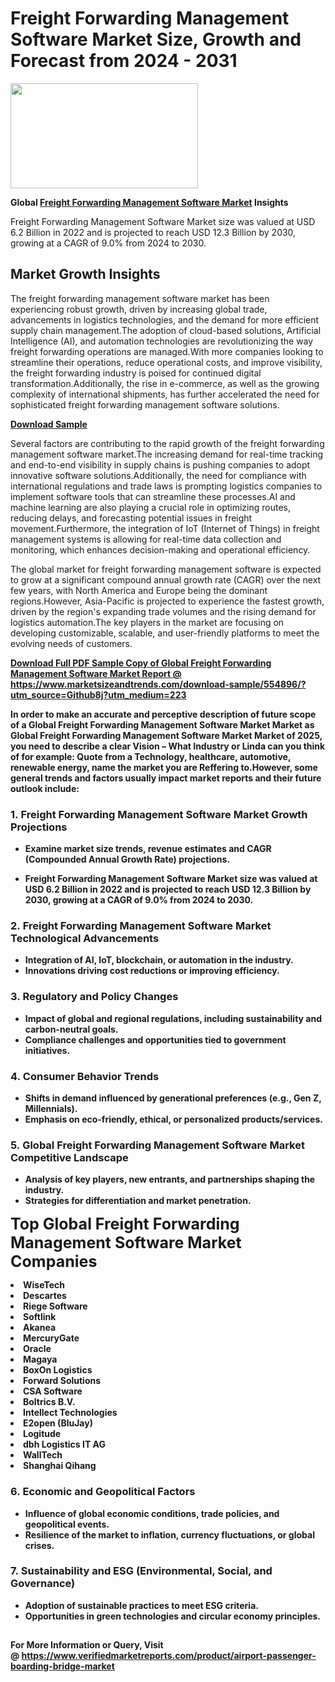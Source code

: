 <H1>Freight Forwarding Management Software Market Size, Growth and Forecast from 2024 - 2031</H1><img class="aligncenter size-medium wp-image-584254" src="https://thirdeyenews.in/wp-content/uploads/2024/09/Global-Market-Research-300x168.jpeg" alt="" width="300" height="168" /><p><strong>Global&nbsp;<a href="https://www.marketsizeandtrends.com/download-sample/554896/?utm_source=Github8j?utm_medium=223">Freight Forwarding Management Software Market</a> Insights</strong></p><p>Freight Forwarding Management Software Market size was valued at USD 6.2 Billion in 2022 and is projected to reach USD 12.3 Billion by 2030, growing at a CAGR of 9.0% from 2024 to 2030.</p><p><h2>Market Growth Insights</h2> <p>The freight forwarding management software market has been experiencing robust growth, driven by increasing global trade, advancements in logistics technologies, and the demand for more efficient supply chain management.The adoption of cloud-based solutions, Artificial Intelligence (AI), and automation technologies are revolutionizing the way freight forwarding operations are managed.With more companies looking to streamline their operations, reduce operational costs, and improve visibility, the freight forwarding industry is poised for continued digital transformation.Additionally, the rise in e-commerce, as well as the growing complexity of international shipments, has further accelerated the need for sophisticated freight forwarding management software solutions.</p> <p><strong><a href="#">Download Sample</a></strong></p> <p>Several factors are contributing to the rapid growth of the freight forwarding management software market.The increasing demand for real-time tracking and end-to-end visibility in supply chains is pushing companies to adopt innovative software solutions.Additionally, the need for compliance with international regulations and trade laws is prompting logistics companies to implement software tools that can streamline these processes.AI and machine learning are also playing a crucial role in optimizing routes, reducing delays, and forecasting potential issues in freight movement.Furthermore, the integration of IoT (Internet of Things) in freight management systems is allowing for real-time data collection and monitoring, which enhances decision-making and operational efficiency.</p> <p>The global market for freight forwarding management software is expected to grow at a significant compound annual growth rate (CAGR) over the next few years, with North America and Europe being the dominant regions.However, Asia-Pacific is projected to experience the fastest growth, driven by the region's expanding trade volumes and the rising demand for logistics automation.The key players in the market are focusing on developing customizable, scalable, and user-friendly platforms to meet the evolving needs of customers.</p> <p><strong><a href="#"></p><p><span class=""><strong>Download Full PDF Sample Copy of Global Freight Forwarding Management Software Market Report</strong> @ <a href="https://www.marketsizeandtrends.com/download-sample/554896/?utm_source=Github8j?utm_medium=223" target="_blank">https://www.marketsizeandtrends.com/download-sample/554896/?utm_source=Github8j?utm_medium=223</a></span></p><p>In order to make an accurate and perceptive description of future scope of a Global&nbsp;Freight Forwarding Management Software Market Market as Global&nbsp;Freight Forwarding Management Software Market Market of 2025, you need to describe a clear Vision &ndash; What Industry or Linda can you think of for example: Quote from a Technology, healthcare, automotive, renewable energy, name the market you are Reffering to.However, some general trends and factors usually impact market reports and their future outlook include:</p><h3>1.&nbsp;<strong>Freight Forwarding Management Software Market Growth Projections</strong></h3><ul><li>Examine market size trends, revenue estimates and CAGR (Compounded Annual Growth Rate) projections.</li><li><p>Freight Forwarding Management Software Market size was valued at USD 6.2 Billion in 2022 and is projected to reach USD 12.3 Billion by 2030, growing at a CAGR of 9.0% from 2024 to 2030.</p></li></ul><h3>2.&nbsp;<strong>Freight Forwarding Management Software Market Technological Advancements</strong></h3><ul><li>Integration of AI, IoT, blockchain, or automation in the industry.</li><li>Innovations driving cost reductions or improving efficiency.</li></ul><h3>3.&nbsp;<strong>Regulatory and Policy Changes</strong></h3><ul><li>Impact of global and regional regulations, including sustainability and carbon-neutral goals.</li><li>Compliance challenges and opportunities tied to government initiatives.</li></ul><h3>4.&nbsp;<strong>Consumer Behavior Trends</strong></h3><ul><li>Shifts in demand influenced by generational preferences (e.g., Gen Z, Millennials).</li><li>Emphasis on eco-friendly, ethical, or personalized products/services.</li></ul><h3>5.&nbsp;<strong>Global Freight Forwarding Management Software Market Competitive Landscape</strong></h3><ul><li>Analysis of key players, new entrants, and partnerships shaping the industry.</li><li>Strategies for differentiation and market penetration.</li></ul><p data-pm-slice="1 1 []"><span style="color: inherit; font-family: inherit; font-size: 25px;">Top Global Freight Forwarding Management Software Market Companies</span></p><div class="" data-test-id=""><p><li>WiseTech</li><li> Descartes</li><li> Riege Software</li><li> Softlink</li><li> Akanea</li><li> MercuryGate</li><li> Oracle</li><li> Magaya</li><li> BoxOn Logistics</li><li> Forward Solutions</li><li> CSA Software</li><li> Boltrics B.V.</li><li> Intellect Technologies</li><li> E2open (BluJay)</li><li> Logitude</li><li> dbh Logistics IT AG</li><li> WallTech</li><li> Shanghai Qihang</li></p></div><h3>6.&nbsp;<strong>Economic and Geopolitical Factors</strong></h3><ul><li>Influence of global economic conditions, trade policies, and geopolitical events.</li><li>Resilience of the market to inflation, currency fluctuations, or global crises.</li></ul><h3>7.&nbsp;<strong>Sustainability and ESG (Environmental, Social, and Governance)</strong></h3><ul><li>Adoption of sustainable practices to meet ESG criteria.</li><li>Opportunities in green technologies and circular economy principles.</li></ul><h2><strong style="font-size: 14px;">For More Information or Query, Visit @&nbsp;</strong><a style="background-color: #ffffff; font-size: 14px;" href="https://www.marketsizeandtrends.com/report/freight-forwarding-management-software-market/" target="_blank">https://www.verifiedmarketreports.com/product/airport-passenger-boarding-bridge-market</a></h2>
